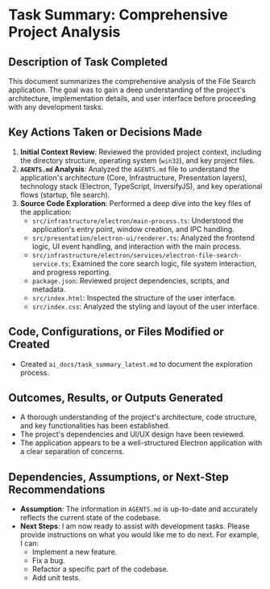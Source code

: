 # Task Summary: Comprehensive Project Analysis

## Description of Task Completed

This document summarizes the comprehensive analysis of the File Search application. The goal was to gain a deep understanding of the project's architecture, implementation details, and user interface before proceeding with any development tasks.

## Key Actions Taken or Decisions Made

1.  **Initial Context Review**: Reviewed the provided project context, including the directory structure, operating system (`win32`), and key project files.
2.  **`AGENTS.md` Analysis**: Analyzed the `AGENTS.md` file to understand the application's architecture (Core, Infrastructure, Presentation layers), technology stack (Electron, TypeScript, InversifyJS), and key operational flows (startup, file search).
3.  **Source Code Exploration**: Performed a deep dive into the key files of the application:
    *   `src/infrastructure/electron/main-process.ts`: Understood the application's entry point, window creation, and IPC handling.
    *   `src/presentation/electron-ui/renderer.ts`: Analyzed the frontend logic, UI event handling, and interaction with the main process.
    *   `src/infrastructure/electron/services/electron-file-search-service.ts`: Examined the core search logic, file system interaction, and progress reporting.
    *   `package.json`: Reviewed project dependencies, scripts, and metadata.
    *   `src/index.html`: Inspected the structure of the user interface.
    *   `src/index.css`: Analyzed the styling and layout of the user interface.

## Code, Configurations, or Files Modified or Created

*   Created `ai_docs/task_summary_latest.md` to document the exploration process.

## Outcomes, Results, or Outputs Generated

*   A thorough understanding of the project's architecture, code structure, and key functionalities has been established.
*   The project's dependencies and UI/UX design have been reviewed.
*   The application appears to be a well-structured Electron application with a clear separation of concerns.

## Dependencies, Assumptions, or Next-Step Recommendations

*   **Assumption**: The information in `AGENTS.md` is up-to-date and accurately reflects the current state of the codebase.
*   **Next Steps**: I am now ready to assist with development tasks. Please provide instructions on what you would like me to do next. For example, I can:
    *   Implement a new feature.
    *   Fix a bug.
    *   Refactor a specific part of the codebase.
    *   Add unit tests.